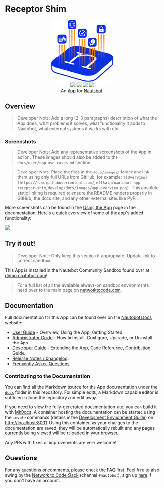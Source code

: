 # Receptor Shim

<!--
Developer Note - Remove Me!

The README will have certain links/images broken until the PR is merged into `develop`. Update the GitHub links with whichever branch you're using (main etc.) if different.

The logo of the project is a placeholder (docs/images/icon-receptor-shim.png) - please replace it with your app icon, making sure it's at least 200x200px and has a transparent background!

To avoid extra work and temporary links, make sure that publishing docs (or merging a PR) is done at the same time as setting up the docs site on RTD, then test everything.
-->

<p align="center">
  <img src="https://raw.githubusercontent.com/jeffkala/nautobot-app-receptor-shim/develop/docs/images/icon-receptor-shim.png" class="logo" height="200px">
  <br>
  <a href="https://github.com/jeffkala/nautobot-app-receptor-shim/actions"><img src="https://github.com/jeffkala/nautobot-app-receptor-shim/actions/workflows/ci.yml/badge.svg?branch=main"></a>
  <a href="https://docs.nautobot.com/projects/receptor-shim/en/latest/"><img src="https://readthedocs.org/projects/nautobot-plugin-receptor-shim/badge/"></a>
  <a href="https://pypi.org/project/receptor-shim/"><img src="https://img.shields.io/pypi/v/receptor-shim"></a>
  <a href="https://pypi.org/project/receptor-shim/"><img src="https://img.shields.io/pypi/dm/receptor-shim"></a>
  <br>
  An <a href="https://networktocode.com/nautobot-apps/">App</a> for <a href="https://nautobot.com/">Nautobot</a>.
</p>

## Overview

> Developer Note: Add a long (2-3 paragraphs) description of what the App does, what problems it solves, what functionality it adds to Nautobot, what external systems it works with etc.

### Screenshots

> Developer Note: Add any representative screenshots of the App in action. These images should also be added to the `docs/user/app_use_cases.md` section.

> Developer Note: Place the files in the `docs/images/` folder and link them using only full URLs from GitHub, for example: `![Overview](https://raw.githubusercontent.com/jeffkala/nautobot-app-receptor-shim/develop/docs/images/app-overview.png)`. This absolute static linking is required to ensure the README renders properly in GitHub, the docs site, and any other external sites like PyPI.

More screenshots can be found in the [Using the App](https://docs.nautobot.com/projects/receptor-shim/en/latest/user/app_use_cases/) page in the documentation. Here's a quick overview of some of the app's added functionality:

![](https://raw.githubusercontent.com/jeffkala/nautobot-app-receptor-shim/develop/docs/images/placeholder.png)

## Try it out!

> Developer Note: Only keep this section if appropriate. Update link to correct sandbox.

This App is installed in the Nautobot Community Sandbox found over at [demo.nautobot.com](https://demo.nautobot.com/)!

> For a full list of all the available always-on sandbox environments, head over to the main page on [networktocode.com](https://www.networktocode.com/nautobot/sandbox-environments/).

## Documentation

Full documentation for this App can be found over on the [Nautobot Docs](https://docs.nautobot.com) website:

- [User Guide](https://docs.nautobot.com/projects/receptor-shim/en/latest/user/app_overview/) - Overview, Using the App, Getting Started.
- [Administrator Guide](https://docs.nautobot.com/projects/receptor-shim/en/latest/admin/install/) - How to Install, Configure, Upgrade, or Uninstall the App.
- [Developer Guide](https://docs.nautobot.com/projects/receptor-shim/en/latest/dev/contributing/) - Extending the App, Code Reference, Contribution Guide.
- [Release Notes / Changelog](https://docs.nautobot.com/projects/receptor-shim/en/latest/admin/release_notes/).
- [Frequently Asked Questions](https://docs.nautobot.com/projects/receptor-shim/en/latest/user/faq/).

### Contributing to the Documentation

You can find all the Markdown source for the App documentation under the [`docs`](https://github.com/jeffkala/nautobot-app-receptor-shim/tree/develop/docs) folder in this repository. For simple edits, a Markdown capable editor is sufficient: clone the repository and edit away.

If you need to view the fully-generated documentation site, you can build it with [MkDocs](https://www.mkdocs.org/). A container hosting the documentation can be started using the `invoke` commands (details in the [Development Environment Guide](https://docs.nautobot.com/projects/receptor-shim/en/latest/dev/dev_environment/#docker-development-environment)) on [http://localhost:8001](http://localhost:8001). Using this container, as your changes to the documentation are saved, they will be automatically rebuilt and any pages currently being viewed will be reloaded in your browser.

Any PRs with fixes or improvements are very welcome!

## Questions

For any questions or comments, please check the [FAQ](https://docs.nautobot.com/projects/receptor-shim/en/latest/user/faq/) first. Feel free to also swing by the [Network to Code Slack](https://networktocode.slack.com/) (channel `#nautobot`), sign up [here](http://slack.networktocode.com/) if you don't have an account.
